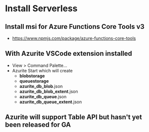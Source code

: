 # Install Serverless

## Install msi for Azure Functions Core Tools v3

- <https://www.npmjs.com/package/azure-functions-core-tools>

## With Azurite VSCode extension installed

- View > Command Palette...
- Azurite Start which will create
  - **blobstorage**
  - **queuestorage**
  - **azurite_db_blob**.json
  - **azurite_db_blob_extent**.json
  - **azurite_db_queue**.json
  - **azurite_db_queue_extent**.json

## Azurite will support Table API but hasn't yet been released for GA
